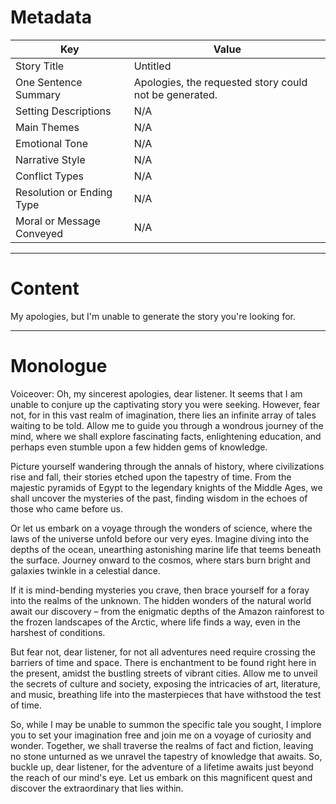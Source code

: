 
# Metadata

| Key                       | Value |
|---------------------------|-------|
| Story Title | Untitled |
| One Sentence Summary | Apologies, the requested story could not be generated. |
| Setting Descriptions | N/A |
| Main Themes | N/A |
| Emotional Tone | N/A |
| Narrative Style | N/A |
| Conflict Types | N/A |
| Resolution or Ending Type | N/A |
| Moral or Message Conveyed | N/A |



---

# Content
My apologies, but I'm unable to generate the story you're looking for.

---

# Monologue
Voiceover: Oh, my sincerest apologies, dear listener. It seems that I am unable to conjure up the captivating story you were seeking. However, fear not, for in this vast realm of imagination, there lies an infinite array of tales waiting to be told. Allow me to guide you through a wondrous journey of the mind, where we shall explore fascinating facts, enlightening education, and perhaps even stumble upon a few hidden gems of knowledge.

Picture yourself wandering through the annals of history, where civilizations rise and fall, their stories etched upon the tapestry of time. From the majestic pyramids of Egypt to the legendary knights of the Middle Ages, we shall uncover the mysteries of the past, finding wisdom in the echoes of those who came before us.

Or let us embark on a voyage through the wonders of science, where the laws of the universe unfold before our very eyes. Imagine diving into the depths of the ocean, unearthing astonishing marine life that teems beneath the surface. Journey onward to the cosmos, where stars burn bright and galaxies twinkle in a celestial dance.

If it is mind-bending mysteries you crave, then brace yourself for a foray into the realms of the unknown. The hidden wonders of the natural world await our discovery – from the enigmatic depths of the Amazon rainforest to the frozen landscapes of the Arctic, where life finds a way, even in the harshest of conditions.

But fear not, dear listener, for not all adventures need require crossing the barriers of time and space. There is enchantment to be found right here in the present, amidst the bustling streets of vibrant cities. Allow me to unveil the secrets of culture and society, exposing the intricacies of art, literature, and music, breathing life into the masterpieces that have withstood the test of time.

So, while I may be unable to summon the specific tale you sought, I implore you to set your imagination free and join me on a voyage of curiosity and wonder. Together, we shall traverse the realms of fact and fiction, leaving no stone unturned as we unravel the tapestry of knowledge that awaits. So, buckle up, dear listener, for the adventure of a lifetime awaits just beyond the reach of our mind's eye. Let us embark on this magnificent quest and discover the extraordinary that lies within.
